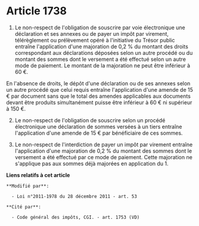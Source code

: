 # Article 1738

1. Le non-respect de l'obligation de souscrire par voie électronique une déclaration et ses annexes ou de payer un impôt par
virement, télérèglement ou prélèvement opéré à l'initiative du Trésor public entraîne l'application d'une majoration de 0,2 %
du montant des droits correspondant aux déclarations déposées selon un autre procédé ou du montant des sommes dont le
versement a été effectué selon un autre mode de paiement. Le montant de la majoration ne peut être inférieur à 60 €.

En l'absence de droits, le dépôt d'une déclaration ou de ses annexes selon un autre procédé que celui requis entraîne
l'application d'une amende de 15 € par document sans que le total des amendes applicables aux documents devant être produits
simultanément puisse être inférieur à 60 € ni supérieur à 150 €.

2. Le non-respect de l'obligation de souscrire selon un procédé électronique une déclaration de sommes versées à un tiers
entraîne l'application d'une amende de 15 € par bénéficiaire de ces sommes.

3.  Le non-respect de l'interdiction de payer un impôt par virement  entraîne l'application d'une majoration de 0,2 % du
montant des sommes  dont le versement a été effectué par ce mode de paiement. Cette  majoration ne s'applique pas aux sommes
déjà majorées en application du  1.

**Liens relatifs à cet article**

	**Modifié par**:

	  - Loi n°2011-1978 du 28 décembre 2011 - art. 53

	**Cité par**:

	  - Code général des impôts, CGI. - art. 1753 (VD)
